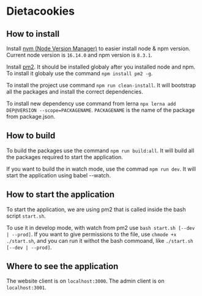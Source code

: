 # Dietacookies

## How to install

Install [nvm (Node Version Manager)](https://github.com/nvm-sh/nvm) to easier install node & npm version.
Current node version is `16.14.0` and npm version is `8.3.1`.

Install [pm2](https://pm2.keymetrics.io/). It should be installed globaly after you installed node and npm. To install it globaly use the command `npm install pm2 -g`.

To install the project use command `npm run clean-install`. It will bootstrap all the packages and install the correct dependencies.

To install new dependency use command from lerna `npx lerna add DEP@VERSION --scope=PACKAGENAME`. `PACKAGENAME` is the name of the package from package.json.

## How to build

To build the packages use the command `npm run build:all`. It will build all the packages required to start the application.

If you want to build the in watch mode, use the commad `npm run dev`. It will start the application using babel --watch.

## How to start the application

To start the application, we are using pm2 that is called inside the bash script `start.sh`.

To use it in develop mode, with watch from pm2 use `bash start.sh [--dev | --prod]`. If you want to give permissions to the file, use `chmode +x ./start.sh`, and you can run it withot the bash commoand, like `./start.sh [--dev | --prod]`.

## Where to see the application

The website client is on `localhost:3000`.
The admin client is on `localhost:3001`.

